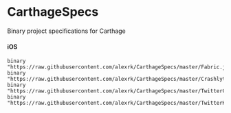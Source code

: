# CarthageSpecs
Binary project specifications for Carthage

#### iOS
```
binary "https://raw.githubusercontent.com/alexrk/CarthageSpecs/master/Fabric.json"
binary "https://raw.githubusercontent.com/alexrk/CarthageSpecs/master/Crashlytics.json"
binary "https://raw.githubusercontent.com/alexrk/CarthageSpecs/master/TwitterCore.json"
binary "https://raw.githubusercontent.com/alexrk/CarthageSpecs/master/TwitterKit.json"
```
